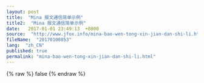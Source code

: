 ```yaml
---
layout: post
title:  "Mina 报文通信简单示例"
title2:  "Mina 报文通信简单示例"
date:   2017-01-01 23:49:13  +0800
source:  "http://www.jfox.info/mina-bao-wen-tong-xin-jian-dan-shi-li.html"
fileName:  "20170100853"
lang:  "zh_CN"
published: true
permalink: "mina-bao-wen-tong-xin-jian-dan-shi-li.html"
---
```

{% raw %}
false
{% endraw %}
